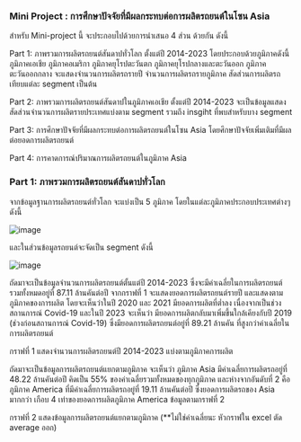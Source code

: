 ### Mini Project : การศึกษาปัจจัยที่มีผลกระทบต่อการผลิตรถยนต์ในโซน Asia
สำหรับ Mini-project นี้ จะประกอบไปด้วยการนำเสนอ 4 ส่วน ด้วยกัน ดังนี้

Part 1: ภาพรวมการผลิตรถยนต์สันดาปทั่วโลก ตั้งแต่ปี 2014-2023 โดยประกอบด้วยภูมิภาคดังนี้ 
ภูมิภาคเอเชีย ภูมิภาคอเมริกา ภูมิภาคยุโรปตะวันตก ภูมิภาคยุโรปกลางและตะวันออก ภูมิภาคตะวันออกกลาง 
จะแสดงจำนวนการผลิตรถรายปี จำนวนการผลิตรถรายภูมิภาค สัดส่วนการผลิตรถเทียบแต่ละ segment เป็นต้น

Part 2: ภาพรวมการผลิตรถยนต์สันดาปในภูมิภาคเอเชีย ตั้งแต่ปี 2014-2023
จะเป็นข้อมูลแสดงสัดส่วนจำนวนการผลิตรายประเทศแบ่งตาม segment รวมถึง insgiht ที่พบสำหรับบาง segment

Part 3: การศึกษาปัจจัยที่มีผลกระทบต่อการผลิตรถยนต์ในโซน Asia โดยศึกษาปัจจัยเพิ่มเติมที่มีผลต่อยอดการผลิตรถยนต์

Part 4: การคาดการณ์ปริมาณการผลิตรถยนต์ในภูมิภาค Asia



### Part 1: ภาพรวมการผลิตรถยนต์สันดาปทั่วโลก
จากข้อมูลฐานการผลิตรถยนต์ทั่วโลก จะแบ่งเป็น 5 ภูมิภาค โดยในแต่ละภูมิภาคประกอบประเทศต่างๆ ดังนี้

![image](https://github.com/user-attachments/assets/5bdcbe1b-942e-4891-bc36-794af44d34b7)

และในส่วนข้อมูลรถยนต์จะจัดเป็น segment ดังนี้

![image](https://github.com/user-attachments/assets/88deebbd-e10b-49ed-9ef0-7c6f2fbfa31d)

ถัดมาจะเป็นข้อมูลจำนวนการผลิตรถยนต์ตั้นแต่ปี 2014-2023 ซึ่งจะมีค่าเฉลี่ยในการผลิตรถยนต์รวมทั้งหมดอยู่ที่ 87.11 ล้านคันต่อปี จากกราฟที่ 1 จะแสดงยอดการผลิตรถยนต์รายปี และแสดงตามภูมิภาคของการผลิต โดยจะเห็นว่าในปี 2020 และ 2021 มียอดการผลิตที่ต่ำลง เนื่องจากเป็นช่วงสถานการณ์ Covid-19 และในปี 2023 จะเห็นว่า มียอดการผลิตกลับมาเพิ่มขึ้นใกล้เคียงกับปี 2019 (ช่วงก่อนสถานการณ์ Covid-19) ซึ่งมียอดการผลิตรถยนต์อยู่ที่ 89.21 ล้านคัน ที่สูงกว่าค่าเฉลี่ยในการผลิตรถยนต์

กราฟที่ 1 แสดงจำนวนการผลิตรถยนต์ปี 2014-2023 แบ่งตามภูมิภาคการผลิต

ถัดมาจะเป็นข้อมูลการผลิตรถยนต์แยกตามภูมิภาค จะเห็นว่า ภูมิภาค Asia มีค่าเฉลี่ยการผลิตรถอยู่ที่ 48.22 ล้านคันต่อปี คิดเป็น 55% ของค่าเฉลี่ยรวมทั้งหมดของทุกภูมิภาค และห่างจากอันดับที่ 2 คือ ภูมิภาค America ที่มีค่าเฉลี่ยการผลิตรถอยู่ที่ 19.11 ล้านคันต่อปี ซึ่งยอดการผลิตรถของ Asia มากกว่า เกือบ 4 เท่าของยอดการผลิตภูมิภาค America ข้อมูลตามกราฟที่ 2

กราฟที่ 2 แสดงข้อมูลการผลิตรถยนต์แยกตามภูมิภาค  (**ไม่ใช่ค่าเฉลี่ยนะ หัวกราฟใน excel ตัด average ออก)







